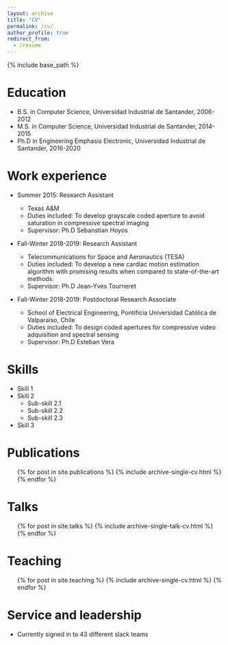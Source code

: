 ```yaml
---
layout: archive
title: "CV"
permalink: /cv/
author_profile: true
redirect_from:
  - /resume
---
```


{% include base_path %}

Education
======
* B.S. in Computer Science, Universidad Industrial de Santander, 2006-2012
* M.S. in Computer Science, Universidad Industrial de Santander, 2014-2015
* Ph.D in Engineering Emphasis Electronic, Universidad Industrial de Santander, 2016-2020

Work experience
======
* Summer 2015: Research Assistant
  * Texas A&M
  * Duties included: To develop grayscale coded aperture to avoid saturation in compressive spectral imaging
  * Supervisor: Ph.D Sebanstian Hoyos

* Fall-Winter 2018-2019: Research Assistant
  * Telecommunications for Space and Aeronautics (TESA)
  * Duties included: To develop a new cardiac motion estimation algorithm with promising results when compared to state-of-the-art methods.
  * Supervisor: Ph.D Jean-Yves Tourneret

* Fall-Winter 2018-2019: Postdoctoral Research Associate
  * School of Electrical Engineering, Pontificia Universidad Católica de Valparaiso, Chile
  * Duties included: To design coded apertures for compressive video adquisition and spectral sensing
  * Supervisor: Ph.D Esteban Vera
  
Skills
======
* Skill 1
* Skill 2
  * Sub-skill 2.1
  * Sub-skill 2.2
  * Sub-skill 2.3
* Skill 3

Publications
======
  <ul>{% for post in site.publications %}
    {% include archive-single-cv.html %}
  {% endfor %}</ul>
  
Talks
======
  <ul>{% for post in site.talks %}
    {% include archive-single-talk-cv.html %}
  {% endfor %}</ul>
  
Teaching
======
  <ul>{% for post in site.teaching %}
    {% include archive-single-cv.html %}
  {% endfor %}</ul>
  
Service and leadership
======
* Currently signed in to 43 different slack teams
